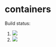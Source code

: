 # containers

Build status:

1. [![](https://github.com/sam9807/containers/workflows/tests-fibonacci/badge.svg)](https://github.com/sam9807/containers/actions?query=workflow%3Atests-fibonacci)
1. [![](https://github.com/sam9807/containers/workflows/tests-range/badge.svg)](https://github.com/sam9807/containers/actions?query=workflow%3Atests-range)
